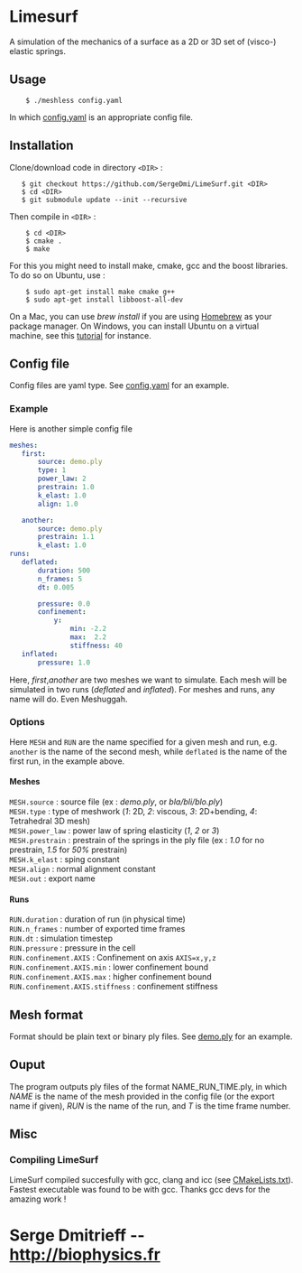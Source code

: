 # Limesurf
A simulation of the mechanics of a surface as a 2D or 3D set of (visco-) elastic springs.

## Usage

```shell
    $ ./meshless config.yaml
```
In which [config.yaml](config.yaml) is an appropriate config file.

## Installation

Clone/download code in directory `<DIR>` :

 ```shell
    $ git checkout https://github.com/SergeDmi/LimeSurf.git <DIR>
    $ cd <DIR>
    $ git submodule update --init --recursive
```

Then compile in `<DIR>` :
```shell
    $ cd <DIR>
    $ cmake .
    $ make
```

For this you might need to install make, cmake, gcc and the boost libraries. To do so on Ubuntu, use :
```shell
    $ sudo apt-get install make cmake g++
    $ sudo apt-get install libboost-all-dev
```
On a Mac, you can use *brew install* if you are using [Homebrew](https://brew.sh) as your package manager.
On Windows, you can install Ubuntu on a virtual machine, see this [tutorial](https://brb.nci.nih.gov/seqtools/installUbuntu.html) for instance.

## Config file

Config files are yaml type. See [config.yaml](config.yaml) for an example.


### Example
Here is another simple config file

```yaml
meshes:
   first:
       source: demo.ply
       type: 1
       power_law: 2
       prestrain: 1.0
       k_elast: 1.0
       align: 1.0

   another:
       source: demo.ply
       prestrain: 1.1
       k_elast: 1.0
runs:
   deflated:
       duration: 500
       n_frames: 5
       dt: 0.005

       pressure: 0.0
       confinement:
           y:  
               min: -2.2
               max:  2.2
               stiffness: 40
   inflated:
       pressure: 1.0
```
Here, *first*,*another* are two meshes we want to simulate. Each mesh will be simulated in two runs (*deflated* and *inflated*). For meshes and runs, any name will do. Even Meshuggah.

### Options

Here `MESH` and `RUN` are the name specified for a given mesh and run, e.g. `another` is the name of the second mesh, while `deflated` is the name of the first run, in the example above.

#### Meshes

`MESH.source` : source file (ex : *demo.ply*, or *bla/bli/blo.ply*)  
`MESH.type` : type of meshwork (*1*: 2D, *2*: viscous, *3*: 2D+bending, *4*: Tetrahedral 3D mesh)  
`MESH.power_law` : power law of spring elasticity (*1*, *2* or *3*)  
`MESH.prestrain` : prestrain of the springs in the ply file (ex : *1.0* for no prestrain, *1.5* for *50%* prestrain)  
`MESH.k_elast` : sping constant  
`MESH.align` : normal alignment constant  
`MESH.out` : export name

#### Runs

`RUN.duration` : duration of run (in physical time)  
`RUN.n_frames` : number of exported time frames  
`RUN.dt` : simulation timestep  
`RUN.pressure` : pressure in the cell  
`RUN.confinement.AXIS` : Confinement on axis `AXIS=x,y,z`  
`RUN.confinement.AXIS.min` : lower confinement bound  
`RUN.confinement.AXIS.max` : higher confinement bound  
`RUN.confinement.AXIS.stiffness` : confinement stiffness

## Mesh format

Format should be plain text or binary ply files. See [demo.ply](demo.ply) for an example.

## Ouput

The program outputs ply files of the format NAME_RUN_TIME.ply, in which *NAME* is the name of the mesh provided in the config file (or the export name if given), *RUN* is the name of the run, and *T* is the time frame number.

## Misc

### Compiling LimeSurf

LimeSurf compiled succesfully with gcc, clang and icc (see [CMakeLists.txt](CMakeLists.txt)). Fastest executable was found to be with gcc. Thanks gcc devs for the amazing work !

# Serge Dmitrieff -- http://biophysics.fr
